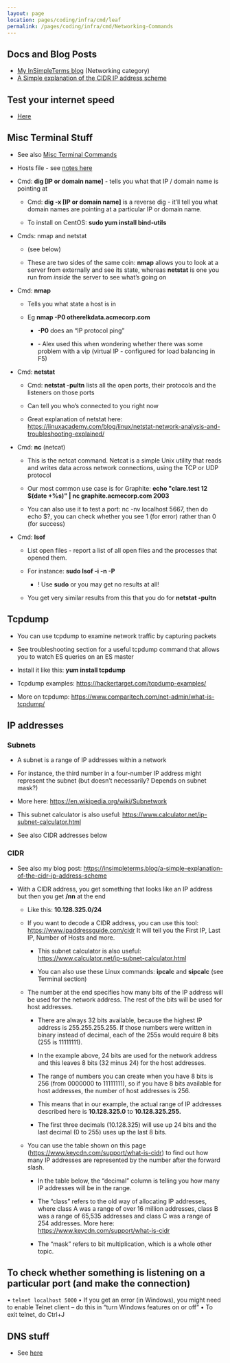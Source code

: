 ```yaml
---
layout: page
location: pages/coding/infra/cmd/leaf
permalink: /pages/coding/infra/cmd/Networking-Commands
---
```


## Docs and Blog Posts

- [My InSimpleTerms blog](https://insimpleterms.blog/category/networking) (Networking category)
- [A Simple explanation of the CIDR IP address scheme](https://insimpleterms.blog/a-simple-explanation-of-the-cidr-ip-address-scheme)

## Test your internet speed

* [Here](https://www.speedtest.net/)

## Misc Terminal Stuff

  - See also [Misc Terminal Commands](/pages/coding/infra/cmd/Misc-Terminal-Commands)
  - Hosts file - see [notes here](/pages/coding/infra/servers/Networking#hosts-file)
  - Cmd: **dig \[IP or domain name\]** - tells you what that IP / domain
    name is pointing at
    
      - Cmd: **dig -x \[IP or domain name\]** is a reverse dig - it’ll
        tell you what domain names are pointing at a particular IP or
        domain name.
    
      - To install on CentOS: **sudo yum install bind-utils**

  - Cmds: nmap and netstat
    
      - (see below)
    
      - These are two sides of the same coin: **nmap** allows you to
        look at a server from externally and see its state, whereas
        **netstat** is one you run from *inside* the server to see
        what’s going on

  - Cmd: **nmap**
    
      - Tells you what state a host is in
    
      - Eg **nmap -P0 otherelkdata.acmecorp.com**
        
          - **-P0** does an “IP protocol ping”
        
          - \- Alex used this when wondering whether there was some
            problem with a vip (virtual IP - configured for load
            balancing in F5)

  - Cmd: **netstat**
    
      - Cmd: **netstat -pultn** lists all the open ports, their
        protocols and the listeners on those ports
    
      - Can tell you who’s connected to you right now
    
      - Great explanation of netstat here:
        [<span class="underline">https://linuxacademy.com/blog/linux/netstat-network-analysis-and-troubleshooting-explained/</span>](https://linuxacademy.com/blog/linux/netstat-network-analysis-and-troubleshooting-explained/)

  - Cmd: **nc** (netcat)
    
      - This is the netcat command. Netcat is a simple Unix utility that
        reads and writes data across network connections, using the TCP
        or UDP protocol
    
      - Our most common use case is for Graphite: **echo "clare.test 12
        $(date +%s)" | nc graphite.acmecorp.com 2003**
    
      - You can also use it to test a port: nc -nv localhost 5667, then
        do echo $?, you can check whether you see 1 (for error) rather
        than 0 (for success)

  - Cmd: **lsof**
    
      - List open files - report a list of all open files and the
        processes that opened them.
    
      - For instance: **sudo lsof -i -n -P**
        
          - \! Use **sudo** or you may get no results at all\!
    
      - You get very similar results from this that you do for **netstat
        -pultn**

## Tcpdump

  - You can use tcpdump to examine network traffic by capturing packets

  - See troubleshooting section for a useful tcpdump command that allows
    you to watch ES queries on an ES master

  - Install it like this: **yum install tcpdump**

  - Tcpdump examples:
    [<span class="underline">https://hackertarget.com/tcpdump-examples/</span>](https://hackertarget.com/tcpdump-examples/)

  - More on tcpdump:
    [<span class="underline">https://www.comparitech.com/net-admin/what-is-tcpdump/</span>](https://www.comparitech.com/net-admin/what-is-tcpdump/)

## IP addresses

### Subnets

  - A subnet is a range of IP addresses within a network

  - For instance, the third number in a four-number IP address might
    represent the subnet (but doesn’t necessarily? Depends on subnet
    mask?)

  - More here:
    [<span class="underline">https://en.wikipedia.org/wiki/Subnetwork</span>](https://en.wikipedia.org/wiki/Subnetwork)

  - This subnet calculator is also useful:
    [<span class="underline">https://www.calculator.net/ip-subnet-calculator.html</span>](https://www.calculator.net/ip-subnet-calculator.html)

  - See also CIDR addresses below

### CIDR

  - See also my blog post:
    <https://insimpleterms.blog/a-simple-explanation-of-the-cidr-ip-address-scheme>

  - With a CIDR address, you get something that looks like an IP address
    but then you get **/nn** at the end
    
      - Like this: **10.128.325.0/24**
    
      - If you want to decode a CIDR address, you can use this tool:
        [<span class="underline">https://www.ipaddressguide.com/cidr</span>](https://www.ipaddressguide.com/cidr)
        It will tell you the First IP, Last IP, Number of Hosts and
        more.
        
          - This subnet calculator is also useful:
            [<span class="underline">https://www.calculator.net/ip-subnet-calculator.html</span>](https://www.calculator.net/ip-subnet-calculator.html)
        
          - You can also use these Linux commands: **ipcalc** and
            **sipcalc** (see Terminal section)
    
      - The number at the end specifies how many bits of the IP address
        will be used for the network address. The rest of the bits will
        be used for host addresses.
        
          - There are always 32 bits available, because the highest IP
            address is 255.255.255.255. If those numbers were written in
            binary instead of decimal, each of the 255s would require 8
            bits (255 is 11111111).
        
          - In the example above, 24 bits are used for the network
            address and this leaves 8 bits (32 minus 24) for the host
            addresses.
        
          - The range of numbers you can create when you have 8 bits is
            256 (from 0000000 to 11111111), so if you have 8 bits
            available for host addresses, the number of host addresses
            is 256.
        
          - This means that in our example, the actual range of IP
            addresses described here is **10.128.325.0** to
            **10.128.325.255.**
        
          - The first three decimals (10.128.325) will use up 24 bits
            and the last decimal (0 to 255) uses up the last 8 bits.
    
      - You can use the table shown on this page
        (https://www.keycdn.com/support/what-is-cidr) to find out how
        many IP addresses are represented by the number after the
        forward slash.
        
          - In the table below, the “decimal” column is telling you how
            many IP addresses will be in the range.
        
          - The “class” refers to the old way of allocating IP
            addresses, where class A was a range of over 16 million
            addresses, class B was a range of 65,535 addresses and class
            C was a range of 254 addresses. More here:
            [<span class="underline">https://www.keycdn.com/support/what-is-cidr</span>](https://www.keycdn.com/support/what-is-cidr)
        
          - The “mask” refers to bit multiplication, which is a whole
            other topic.

## To check whether something is listening on a particular port (and make the connection)

•	`telnet localhost 5000`
•	If you get an error (in Windows), you might need to enable Telnet client – do this in “turn Windows features on or off”
•	To exit telnet, do Ctrl+J

## DNS stuff

- See [here](/pages/coding/infra/servers/DNS-And-Routing#useful-dns-commands)